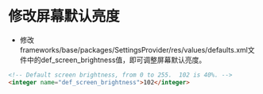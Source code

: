 # 修改屏幕默认亮度

* 修改frameworks/base/packages/SettingsProvider/res/values/defaults.xml文件中的def_screen_brightness值，即可调整屏幕默认亮度。

```html
<!-- Default screen brightness, from 0 to 255.  102 is 40%. -->
<integer name="def_screen_brightness">102</integer>
```
